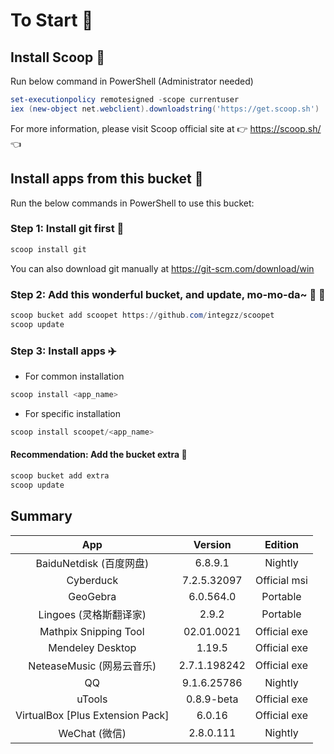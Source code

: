 # To Start 🏃

## Install Scoop 🚴

Run below command in PowerShell (Administrator needed)

``` powershell
set-executionpolicy remotesigned -scope currentuser
iex (new-object net.webclient).downloadstring('https://get.scoop.sh')
```

For more information, please visit Scoop official site at 👉 https://scoop.sh/ 👈

## Install apps from this bucket 🚗

Run the below commands in PowerShell to use this bucket:

### Step 1: Install git first 🎫

```powershell
scoop install git
```

You can also download git manually at https://git-scm.com/download/win

### Step 2: Add this wonderful bucket, and update, mo-mo-da~ 💋 🚅

```powershell
scoop bucket add scoopet https://github.com/integzz/scoopet
scoop update
```

###  Step 3: Install apps ✈️

- For common installation

``` powershell
scoop install <app_name>
```

- For specific installation

```powershell
scoop install scoopet/<app_name>
```

#### Recommendation: Add the bucket extra 💯

``` powershell
scoop bucket add extra
scoop update
```

## Summary

|               App                |   Version    |   Edition    |
| :------------------------------: | :----------: | :----------: |
|     BaiduNetdisk  (百度网盘)     |   6.8.9.1    |   Nightly    |
|            Cyberduck             | 7.2.5.32097  | Official msi |
|             GeoGebra             |  6.0.564.0   |   Portable   |
|      Lingoes (灵格斯翻译家)      |    2.9.2     |   Portable   |
|      Mathpix Snipping Tool       |  02.01.0021  | Official exe |
|         Mendeley Desktop         |    1.19.5    | Official exe |
|    NeteaseMusic  (网易云音乐)    | 2.7.1.198242 | Official exe |
|                QQ                | 9.1.6.25786  |   Nightly    |
|              uTools              |  0.8.9-beta  | Official exe |
| VirtualBox [Plus Extension Pack] |    6.0.16    | Official exe |
|          WeChat  (微信)          |  2.8.0.111   |   Nightly    |
